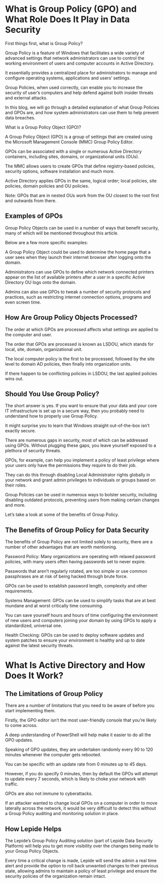 # What is Group Policy (GPO) and What Role Does It Play in Data Security
 
First things first, what is Group Policy? 

Group Policy is a feature of Windows that facilitates a wide variety of advanced settings that network administrators can use to control the working environment of users and computer accounts in Active Directory. 

It essentially provides a centralized place for administrators to manage and configure operating systems, applications and users’ settings.

Group Policies, when used correctly, can enable you to increase the security of user’s computers and help defend against both insider threats and external attacks.

In this blog, we will go through a detailed explanation of what Group Policies and GPOs are, and how system administrators can use them to help prevent data breaches.

What is a Group Policy Object (GPO)?

A Group Policy Object (GPO) is a group of settings that are created using the Microsoft Management Console (MMC) Group Policy Editor. 

GPOs can be associated with a single or numerous Active Directory containers, including sites, domains, or organizational units (OUs). 

The MMC allows users to create GPOs that define registry-based policies, security options, software installation and much more.

Active Directory applies GPOs in the same, logical order; local policies, site policies, domain policies and OU policies.

Note: GPOs that are in nested OUs work from the OU closest to the root first and outwards from there.

## Examples of GPOs

Group Policy Objects can be used in a number of ways that benefit security, many of which will be mentioned throughout this article. 

Below are a few more specific examples:

A Group Policy Object could be used to determine the home page that a user sees when they launch their internet browser after logging onto the domain.

Administrators can use GPOs to define which network connected printers appear on the list of available printers after a user in a specific Active Directory OU logs onto the domain.

Admins can also use GPOs to tweak a number of security protocols and practices, such as restricting internet connection options, programs and even screen time.

## How Are Group Policy Objects Processed?

The order at which GPOs are processed affects what settings are applied to the computer and user. 

The order that GPOs are processed is known as LSDOU, which stands for local, site, domain, organizational unit. 

The local computer policy is the first to be processed, followed by the site level to domain AD policies, then finally into organization units. 

If there happen to be conflicting policies in LSDOU, the last applied policies wins out.

## Should You Use Group Policy?

The short answer is yes. If you want to ensure that your data and your core IT infrastructure is set up in a secure way, then you probably need to understand how to properly use Group Policy.

It might surprise you to learn that Windows straight out-of-the-box isn’t exactly secure. 

There are numerous gaps in security, most of which can be addressed using GPOs. Without plugging these gaps, you leave yourself exposed to a plethora of security threats.

GPOs, for example, can help you implement a policy of least privilege where your users only have the permissions they require to do their job. 

They can do this through disabling Local Administrator rights globally in your network and grant admin privileges to individuals or groups based on their roles.

Group Policies can be used in numerous ways to bolster security, including disabling outdated protocols, preventing users from making certain changes and more. 

Let’s take a look at some of the benefits of Group Policy.

## The Benefits of Group Policy for Data Security

The benefits of Group Policy are not limited solely to security, there are a number of other advantages that are worth mentioning.

Password Policy: Many organizations are operating with relaxed password policies, with many users often having passwords set to never expire. 

Passwords that aren’t regularly rotated, are too simple or use common passphrases are at risk of being hacked through brute force. 

GPOs can be used to establish password length, complexity and other requirements.

Systems Management: GPOs can be used to simplify tasks that are at best mundane and at worst critically time consuming. 

You can save yourself hours and hours of time configuring the environment of new users and computers joining your domain by using GPOs to apply a standardized, universal one.

Health Checking: GPOs can be used to deploy software updates and system patches to ensure your environment is healthy and up to date against the latest security threats.

# What Is Active Directory and How Does It Work?

## The Limitations of Group Policy

There are a number of limitations that you need to be aware of before you start implementing them.

Firstly, the GPO editor isn’t the most user-friendly console that you’re likely to come across. 

A deep understanding of PowerShell will help make it easier to do all the GPO updates.

Speaking of GPO updates, they are undertaken randomly every 90 to 120 minutes whenever the computer gets rebooted. 

You can be specific with an update rate from 0 minutes up to 45 days. 

However, if you do specify 0 minutes, then by default the GPOs will attempt to update every 7 seconds, which is likely to choke your network with traffic.

GPOs are also not immune to cyberattacks. 

If an attacker wanted to change local GPOs on a computer in order to move laterally across the network, it would be very difficult to detect this without a Group Policy auditing and monitoring solution in place.

## How Lepide Helps

The Lepide’s Group Policy Auditing solution (part of Lepide Data Security Platform) will help you to get more visibility over the changes being made to your Group Policy Objects. 

Every time a critical change is made, Lepide will send the admin a real time alert and provide the option to roll back unwanted changes to their previous state, allowing admins to maintain a policy of least privilege and ensure the security policies of the organization remain intact.



